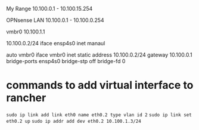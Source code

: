 My Range
10.100.0.1 - 10.100.15.254

OPNsense LAN
10.100.0.1 - 10.100.0.254

vmbr0 10.100.1.1

10.100.0.2/24
iface ensp4s0 inet manaul


auto vmbr0
iface vmbr0 inet static
    address 10.100.0.2/24
    gateway 10.100.0.1
    bridge-ports ensp4s0
    bridge-stp off
    bridge-fd 0
    
# commands to add virtual interface to rancher
`sudo ip link add link eth0 name eth0.2 type vlan id 2`
`sudo ip link set eth0.2 up`
`sudo ip addr add dev eth0.2 10.100.1.3/24`
